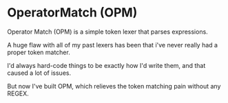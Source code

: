 # OperatorMatch (OPM)

Operator Match (OPM) is a simple token lexer that parses expressions.

A huge flaw with all of my past lexers has been that i've never really had a proper token matcher.

I'd always hard-code things to be exactly how I'd write them, and that caused a lot of issues.

But now I've built OPM, which relieves the token matching pain without any REGEX.